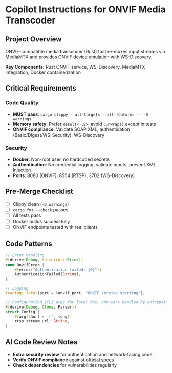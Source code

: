 # Copilot Instructions for ONVIF Media Transcoder

## Project Overview

ONVIF-compatible media transcoder (Rust) that re-muxes input streams via MediaMTX and provides ONVIF device
emulation with WS-Discovery.

**Key Components:** Rust ONVIF service, WS-Discovery, MediaMTX integration, Docker containerization

## Critical Requirements

### Code Quality

- **MUST pass**: `cargo clippy --all-targets --all-features -- -D warnings`
- **Memory safety**: Prefer `Result<T,E>`, avoid `.unwrap()` except in tests
- **ONVIF compliance**: Validate SOAP XML, authentication (Basic/Digest/WS-Security), WS-Discovery

### Security

- **Docker**: Non-root user, no hardcoded secrets
- **Authentication**: No credential logging, validate inputs, prevent XML injection
- **Ports**: 8080 (ONVIF), 8554 (RTSP), 3702 (WS-Discovery)

## Pre-Merge Checklist

- [ ] Clippy clean (`-D warnings`)
- [ ] `cargo fmt --check` passes
- [ ] All tests pass
- [ ] Docker builds successfully
- [ ] ONVIF endpoints tested with real clients

## Code Patterns

```rust
// Error handling
#[derive(Debug, thiserror::Error)]
enum OnvifError {
    #[error("Authentication failed: {0}")]
    AuthenticationFailed(String),
}

// Logging
tracing::info!(port = %onvif_port, "ONVIF service starting");

// Configuration (CLI args for local dev, env vars handled by entrypoint.sh)
#[derive(Debug, Clone, Parser)]
struct Config {
    #[arg(short = 'r', long)]
    rtsp_stream_url: String,
}
```

## AI Code Review Notes

- **Extra security review** for authentication and network-facing code
- **Verify ONVIF compliance** against [official specs](https://www.onvif.org/specs/)
- **Check dependencies** for vulnerabilities regularly
